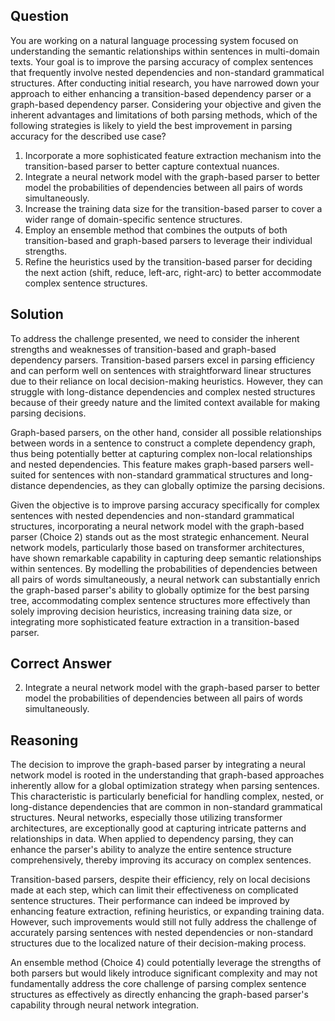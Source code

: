 ## Question
You are working on a natural language processing system focused on understanding the semantic relationships within sentences in multi-domain texts. Your goal is to improve the parsing accuracy of complex sentences that frequently involve nested dependencies and non-standard grammatical structures. After conducting initial research, you have narrowed down your approach to either enhancing a transition-based dependency parser or a graph-based dependency parser. Considering your objective and given the inherent advantages and limitations of both parsing methods, which of the following strategies is likely to yield the best improvement in parsing accuracy for the described use case?

1. Incorporate a more sophisticated feature extraction mechanism into the transition-based parser to better capture contextual nuances.
2. Integrate a neural network model with the graph-based parser to better model the probabilities of dependencies between all pairs of words simultaneously.
3. Increase the training data size for the transition-based parser to cover a wider range of domain-specific sentence structures.
4. Employ an ensemble method that combines the outputs of both transition-based and graph-based parsers to leverage their individual strengths.
5. Refine the heuristics used by the transition-based parser for deciding the next action (shift, reduce, left-arc, right-arc) to better accommodate complex sentence structures.

## Solution
To address the challenge presented, we need to consider the inherent strengths and weaknesses of transition-based and graph-based dependency parsers. Transition-based parsers excel in parsing efficiency and can perform well on sentences with straightforward linear structures due to their reliance on local decision-making heuristics. However, they can struggle with long-distance dependencies and complex nested structures because of their greedy nature and the limited context available for making parsing decisions.

Graph-based parsers, on the other hand, consider all possible relationships between words in a sentence to construct a complete dependency graph, thus being potentially better at capturing complex non-local relationships and nested dependencies. This feature makes graph-based parsers well-suited for sentences with non-standard grammatical structures and long-distance dependencies, as they can globally optimize the parsing decisions.

Given the objective is to improve parsing accuracy specifically for complex sentences with nested dependencies and non-standard grammatical structures, incorporating a neural network model with the graph-based parser (Choice 2) stands out as the most strategic enhancement. Neural network models, particularly those based on transformer architectures, have shown remarkable capability in capturing deep semantic relationships within sentences. By modelling the probabilities of dependencies between all pairs of words simultaneously, a neural network can substantially enrich the graph-based parser's ability to globally optimize for the best parsing tree, accommodating complex sentence structures more effectively than solely improving decision heuristics, increasing training data size, or integrating more sophisticated feature extraction in a transition-based parser.

## Correct Answer
2. Integrate a neural network model with the graph-based parser to better model the probabilities of dependencies between all pairs of words simultaneously.

## Reasoning
The decision to improve the graph-based parser by integrating a neural network model is rooted in the understanding that graph-based approaches inherently allow for a global optimization strategy when parsing sentences. This characteristic is particularly beneficial for handling complex, nested, or long-distance dependencies that are common in non-standard grammatical structures. Neural networks, especially those utilizing transformer architectures, are exceptionally good at capturing intricate patterns and relationships in data. When applied to dependency parsing, they can enhance the parser's ability to analyze the entire sentence structure comprehensively, thereby improving its accuracy on complex sentences.

Transition-based parsers, despite their efficiency, rely on local decisions made at each step, which can limit their effectiveness on complicated sentence structures. Their performance can indeed be improved by enhancing feature extraction, refining heuristics, or expanding training data. However, such improvements would still not fully address the challenge of accurately parsing sentences with nested dependencies or non-standard structures due to the localized nature of their decision-making process.

An ensemble method (Choice 4) could potentially leverage the strengths of both parsers but would likely introduce significant complexity and may not fundamentally address the core challenge of parsing complex sentence structures as effectively as directly enhancing the graph-based parser's capability through neural network integration.